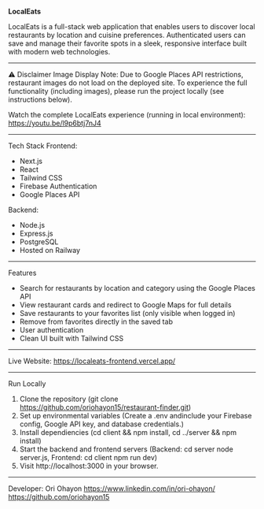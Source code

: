 **LocalEats**

LocalEats is a full-stack web application that enables users to discover local restaurants by location and cuisine preferences. Authenticated users can save and manage their favorite spots in a sleek, responsive interface built with modern web technologies.

---

⚠️ Disclaimer
Image Display Note: Due to Google Places API restrictions, restaurant images do not load on the deployed site. To experience the full functionality (including images), please run the project locally (see instructions below).


Watch the complete LocalEats experience (running in local environment): https://youtu.be/l9p6btj7nJ4

---

Tech Stack
Frontend:
- Next.js
- React
- Tailwind CSS
- Firebase Authentication
- Google Places API

Backend:
- Node.js
- Express.js
- PostgreSQL
- Hosted on Railway

---

Features

- Search for restaurants by location and category using the Google Places API
- View restaurant cards and redirect to Google Maps for full details
- Save restaurants to your favorites list (only visible when logged in)
- Remove from favorites directly in the saved tab
- User authentication 
- Clean UI built with Tailwind CSS

---

Live Website:
https://localeats-frontend.vercel.app/

---

Run Locally 
1. Clone the repository (git clone https://github.com/oriohayon15/restaurant-finder.git)
2. Set up environmental variables (Create a .env andinclude your Firebase config, Google API key, and database credentials.)
3. Install dependiencies (cd client && npm install, cd ../server && npm install)
4. Start the backend and frontend servers (Backend: cd server node server.js, Frontend: cd client npm run dev)
5. Visit http://localhost:3000 in your browser.

---

Developer: Ori Ohayon 
https://www.linkedin.com/in/ori-ohayon/
https://github.com/oriohayon15
